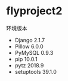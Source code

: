 # flyproject2

环境版本
- Django 2.1.7
- Pillow	6.0.0	
- PyMySQL	0.9.3	
- pip	10.0.1	
- pytz	2018.9	
- setuptools	39.1.0

